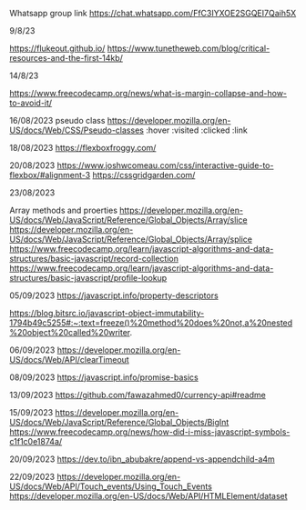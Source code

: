 Whatsapp group link 
https://chat.whatsapp.com/FfC3IYXOE2SGQEI7Qaih5X

9/8/23

https://flukeout.github.io/
https://www.tunetheweb.com/blog/critical-resources-and-the-first-14kb/

14/8/23

https://www.freecodecamp.org/news/what-is-margin-collapse-and-how-to-avoid-it/


16/08/2023
pseudo class
https://developer.mozilla.org/en-US/docs/Web/CSS/Pseudo-classes
:hover :visited :clicked :link

18/08/2023
https://flexboxfroggy.com/

20/08/2023
https://www.joshwcomeau.com/css/interactive-guide-to-flexbox/#alignment-3
https://cssgridgarden.com/

23/08/2023

Array methods and proerties
https://developer.mozilla.org/en-US/docs/Web/JavaScript/Reference/Global_Objects/Array/slice
https://developer.mozilla.org/en-US/docs/Web/JavaScript/Reference/Global_Objects/Array/splice
https://www.freecodecamp.org/learn/javascript-algorithms-and-data-structures/basic-javascript/record-collection
https://www.freecodecamp.org/learn/javascript-algorithms-and-data-structures/basic-javascript/profile-lookup

05/09/2023
https://javascript.info/property-descriptors

https://blog.bitsrc.io/javascript-object-immutability-1794b49c5255#:~:text=freeze()%20method%20does%20not,a%20nested%20object%20called%20writer.

06/09/2023
https://developer.mozilla.org/en-US/docs/Web/API/clearTimeout

08/09/2023
https://javascript.info/promise-basics


13/09/2023
https://github.com/fawazahmed0/currency-api#readme

15/09/2023
https://developer.mozilla.org/en-US/docs/Web/JavaScript/Reference/Global_Objects/BigInt
https://www.freecodecamp.org/news/how-did-i-miss-javascript-symbols-c1f1c0e1874a/

20/09/2023
https://dev.to/ibn_abubakre/append-vs-appendchild-a4m

22/09/2023
https://developer.mozilla.org/en-US/docs/Web/API/Touch_events/Using_Touch_Events
https://developer.mozilla.org/en-US/docs/Web/API/HTMLElement/dataset

